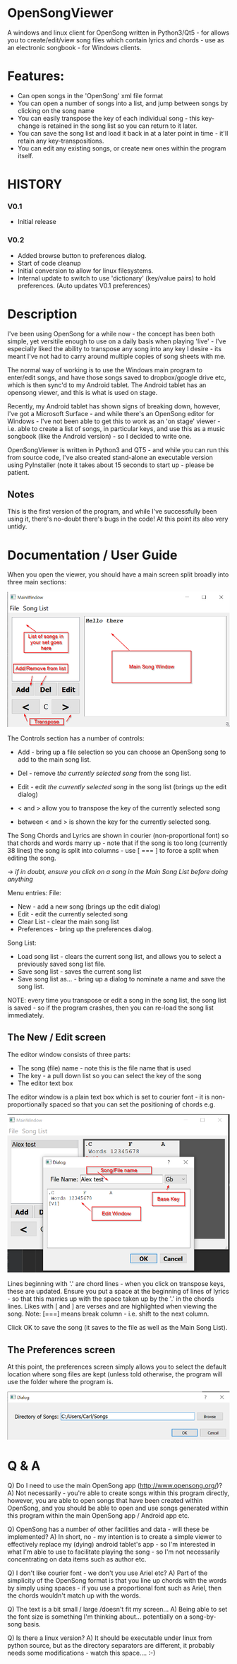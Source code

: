 # OpenSongViewer
A windows and linux client for OpenSong written in Python3/Qt5 - for allows you to create/edit/view song files which contain lyrics and chords - use as an electronic songbook - for Windows clients.

# Features:

* Can open songs in the 'OpenSong' xml file format
* You can open a number of songs into a list, and jump between songs by clicking on the song name
* You can easily transpose the key of each individual song - this key-change is retained in the song list so you can return to it later.
* You can save the song list and load it back in at a later point in time - it'll retain any key-transpositions.
* You can edit any existing songs, or create new ones within the program itself.


# HISTORY

### V0.1

- Initial release

### V0.2

- Added browse button to preferences dialog.
- Start of code cleanup
- Initial conversion to allow for linux filesystems.
- Internal update to switch to use 'dictionary' (key/value pairs) to hold preferences. (Auto updates V0.1 preferences)

# Description

I've been using OpenSong for a while now - the concept has been both simple, yet versitile enough to use on a daily basis when playing 'live' - I've especially liked the ability to transpose any song into any key I desire - its meant I've not had to carry around multiple copies of song sheets with me.

The normal way of working is to use the Windows main program to enter/edit songs, and have those songs saved to dropbox/google drive etc, which is then sync'd to my Android tablet. The Android tablet has an opensong viewer, and this is what is used on stage.

Recently, my Android tablet has shown signs of breaking down, however, I've got a Microsoft Surface - and while there's an OpenSong editor for Windows - I've not been able to get this to work as an 'on stage' viewer - i.e. able to create a list of songs, in particular keys, and use this as a music songbook (like the Android version) - so I decided to write one.

OpenSongViewer is written in Python3 and QT5 - and while you can run this from source code, I've also created stand-alone an executable version using PyInstaller (note it takes about 15 seconds to start up - please be patient.


## Notes

This is the first version of the program, and while I've successfully been using it, there's no-doubt there's bugs in the code! At this point its also very untidy.

# Documentation / User Guide

When you open the viewer, you should have a main screen split broadly into three main sections:

![Main Window](webimages/MainWindow.png)

The Controls section has a number of controls:
* Add - bring up a file selection so you can choose an OpenSong song to add to the main song list.
* Del - remove _the currently selected song_ from the song list.
* Edit - edit _the currently selected song_ in the song list (brings up the edit dialog)

* < and > allow you to transpose the key of the currently selected song
* between < and > is shown the key for the currently selected song.

The Song Chords and Lyrics are shown in courier (non-proportional font) so that chords and words marry up - note that if the song is too long (currently 38 lines) the song is split into columns - use [ === ] to force a split when editing the song.

-> _if in doubt, ensure you click on a song in the Main Song List before doing anything_

Menu entries:
File:
* New - add a new song (brings up the edit dialog)
* Edit - edit the currently selected song
* Clear List - clear the main song list
* Preferences - bring up the preferences dialog.

Song List:
* Load song list - clears the current song list, and allows you to select a previously saved song list file.
* Save song list - saves the current song list
* Save song list as... - bring up a dialog to nominate a name and save the song list.

NOTE: every time you transpose or edit a song in the song list, the song list is saved - so if the program crashes, then you can re-load the song list immediately.

## The New / Edit screen
The editor window consists of three parts:
* The song (file) name - note this is the file name that is used
* The key - a pull down list so you can select the key of the song
* The editor text box

The editor window is a plain text box which is set to courier font - it is non-proportionally spaced so that you can set the positioning of chords e.g.

![Edit Window](webimages/EditWindow.png)

Lines beginning with '.' are chord lines - when you click on transpose keys, these are updated.
Ensure you put a space at the beginning of lines of lyrics - so that this marries up with the space taken up by the '.' in the chords lines.
Likes with [ and ] are verses and are highlighted when viewing the song.
Note: [===] means break column - i.e. shift to the next column.
 
Click OK to save the song (it saves to the file as well as the Main Song List).
 
## The Preferences screen
At this point, the preferences screen simply allows you to select the default location where song files are kept (unless told otherwise, the program will use the folder where the program is.

![Prefs Window](webimages/PreferencesWindow.png)


# Q & A

Q) Do I need to use the main OpenSong app (http://www.opensong.org/)?
A) Not necessarily - you're able to create songs within this program directly, however, you are able to open songs that have been created within OpenSong, and you should be able to open and use songs generated within this program within the main OpenSong app / Android app etc.

Q) OpenSong has a number of other facilities and data - will these be implemented?
A) In short, no - my intention is to create a simple viewer to effectively replace my (dying) android tablet's app - so I'm interested in what I'm able to use to facilitate playing the song - so I'm not necessarily concentrating on data items such as author etc.

Q) I don't like courier font - we don't you use Ariel etc?
A) Part of the simplicity of the OpenSong format is that you line up chords with the words by simply using spaces - if you use a proportional font such as Ariel, then the chords wouldn't match up with the words.

Q) The text is a bit small / large /doesn't fit my screen...
A) Being able to set the font size is something I'm thinking about... potentially on a song-by-song basis.

Q) Is there a linux version?
A) It should be executable under linux from python source, but as the directory separators are different, it probably needs some modifications - watch this space.... :-)
